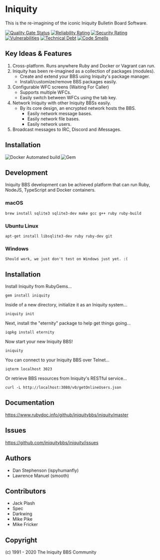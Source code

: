 # Iniquity

This is the re-imagining of the iconic Iniquity Bulletin Board Software.

[![Quality Gate Status](https://sonarcloud.io/api/project_badges/measure?project=iniquitybbs_iniquity&metric=alert_status)](https://sonarcloud.io/dashboard?id=iniquitybbs_iniquity)
[![Reliability Rating](https://sonarcloud.io/api/project_badges/measure?project=iniquitybbs_iniquity&metric=reliability_rating)](https://sonarcloud.io/dashboard?id=iniquitybbs_iniquity)
[![Security Rating](https://sonarcloud.io/api/project_badges/measure?project=iniquitybbs_iniquity&metric=security_rating)](https://sonarcloud.io/dashboard?id=iniquitybbs_iniquity)
[![Vulnerabilities](https://sonarcloud.io/api/project_badges/measure?project=iniquitybbs_iniquity&metric=vulnerabilities)](https://sonarcloud.io/dashboard?id=iniquitybbs_iniquity)
[![Technical Debt](https://sonarcloud.io/api/project_badges/measure?project=iniquitybbs_iniquity&metric=sqale_index)](https://sonarcloud.io/dashboard?id=iniquitybbs_iniquity)
[![Code Smells](https://sonarcloud.io/api/project_badges/measure?project=iniquitybbs_iniquity&metric=code_smells)](https://sonarcloud.io/dashboard?id=iniquitybbs_iniquity)

## Key Ideas & Features

1. Cross-platform. Runs anywhere Ruby and Docker or Vagrant can run.
2. Iniquity has been re-imagined as a collection of packages (modules).
    - Create and extend your BBS using Iniquity's package manager.
    - Install/customize/remove BBS packages easily.
3. Configurable WFC screens (Waiting For Caller)
    - Supports multiple WFCs.
    - Easily switch between WFCs using the tab key.
4. Network Iniquity with other Iniquity BBSs easily.
    - By its core design, an encrypted network hosts the BBS.
        - Easily network message bases.
        - Easily network file bases.
        - Easily network users.
5. Broadcast messages to IRC, Discord and iMessages.

## Installation

![Docker Automated build](https://img.shields.io/docker/automated/iniquitybbs/iniquity)
![Gem](https://img.shields.io/gem/v/iniquity)

## Development

Iniquity BBS development can be achieved platform that can run Ruby, NodeJS, TypeScript and Docker containers.

### macOS

    brew install sqlite3 sqlite3-dev make gcc g++ ruby ruby-build

### Ubuntu Linux

    apt-get install libsqlite3-dev ruby ruby-dev git

### Windows

    Should work, we just don't test on Windows just yet. :(

## Installation

Install Iniquity from RubyGems...

    gem install iniquity

Inside of a new directory, initialize it as an Iniquity system...

    iniquity init

Next, install the "eternity" package to help get things going...

    iqpkg install eternity

Now start your new Iniquity BBS!

    iniquity

You can connect to your Iniquity BBS over Telnet...

    iqterm localhost 3023

Or retrieve BBS resources from Iniquity's RESTful service...

    curl -L http://localhost:3080/v0/getOnlineUsers.json

## Documentation

<https://www.rubydoc.info/github/iniquitybbs/iniquity/master>

## Issues

<https://github.com/iniquitybbs/iniquity/issues>

## Authors

* Dan Stephenson (ispyhumanfly)
* Lawrence Manuel (smooth)

## Contributors

* Jack Plash
* Spec
* Darkwing
* Mike Pike
* Mike Fricker

## Copyright

(c) 1991 - 2020 The Iniquity BBS Community
